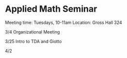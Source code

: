 # Applied Math Seminar

Meeting time: Tuesdays, 10-11am
Location: Gross Hall 324

3/4 Organizational Meeting

3/25 Intro to TDA and Giotto

4/2 



